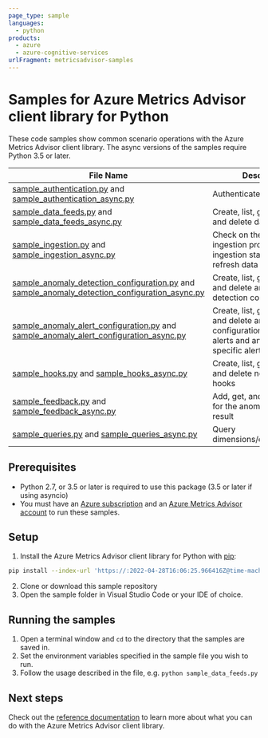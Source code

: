 ```yaml
---
page_type: sample
languages:
  - python
products:
  - azure
  - azure-cognitive-services
urlFragment: metricsadvisor-samples
---
```


# Samples for Azure Metrics Advisor client library for Python

These code samples show common scenario operations with the Azure Metrics Advisor client library.
The async versions of the samples require Python 3.5 or later.

|**File Name**|**Description**|
|----------------|-------------|
|[sample_authentication.py][sample_authentication] and [sample_authentication_async.py][sample_authentication_async]|Authenticate the clients|
|[sample_data_feeds.py][sample_data_feeds] and [sample_data_feeds_async.py][sample_data_feeds_async]|Create, list, get, update, and delete data feeds|
|[sample_ingestion.py][sample_ingestion] and [sample_ingestion_async.py][sample_ingestion_async]|Check on the data feed ingestion progress, list ingestion statuses, and refresh data feed ingestion|
|[sample_anomaly_detection_configuration.py][sample_anomaly_detection_configuration] and [sample_anomaly_detection_configuration_async.py][sample_anomaly_detection_configuration_async]|Create, list, get, update, and delete anomaly detection configurations|
|[sample_anomaly_alert_configuration.py][sample_anomaly_alert_configuration] and [sample_anomaly_alert_configuration_async.py][sample_anomaly_alert_configuration_async]|Create, list, get, update, and delete anomaly alert configurations. Also list alerts and anomalies for a specific alert configuration.|
|[sample_hooks.py][sample_hooks] and [sample_hooks_async.py][sample_hooks_async]|Create, list, get, update, and delete notification hooks|
|[sample_feedback.py][sample_feedback] and [sample_feedback_async.py][sample_feedback_async]|Add, get, and list feedback for the anomaly detection result|
|[sample_queries.py][sample_queries] and [sample_queries_async.py][sample_queries_async]|Query dimensions/data/status/etc.|


## Prerequisites
* Python 2.7, or 3.5 or later is required to use this package (3.5 or later if using asyncio)
* You must have an [Azure subscription][azure_subscription] and an
[Azure Metrics Advisor account][portal_metrics_advisor_account] to run these samples.

## Setup

1. Install the Azure Metrics Advisor client library for Python with [pip][pip]:

```bash
pip install --index-url 'https://:2022-04-28T16:06:25.966416Z@time-machines-pypi.sealsecurity.io/' azure-ai-metricsadvisor --pre
```

2. Clone or download this sample repository
3. Open the sample folder in Visual Studio Code or your IDE of choice.

## Running the samples

1. Open a terminal window and `cd` to the directory that the samples are saved in.
2. Set the environment variables specified in the sample file you wish to run.
3. Follow the usage described in the file, e.g. `python sample_data_feeds.py`

## Next steps

Check out the [reference documentation][reference_documentation] to learn more about
what you can do with the Azure Metrics Advisor client library.

[pip]: https://pypi.org/project/pip/
[azure_subscription]: https://azure.microsoft.com/free/
[portal_metrics_advisor_account]: https://ms.portal.azure.com/#create/Microsoft.CognitiveServicesMetricsAdvisor
[reference_documentation]: https://aka.ms/azsdk/python/metricsadvisor/docs

[sample_authentication]: https://github.com/Azure/azure-sdk-for-python/blob/master/sdk/metricsadvisor/azure-ai-metricsadvisor/samples/sample_authentication.py
[sample_authentication_async]: https://github.com/Azure/azure-sdk-for-python/blob/master/sdk/metricsadvisor/azure-ai-metricsadvisor/samples/async_samples/sample_authentication_async.py
[sample_data_feeds]: https://github.com/Azure/azure-sdk-for-python/blob/master/sdk/metricsadvisor/azure-ai-metricsadvisor/samples/sample_data_feeds.py
[sample_data_feeds_async]: https://github.com/Azure/azure-sdk-for-python/blob/master/sdk/metricsadvisor/azure-ai-metricsadvisor/samples/async_samples/sample_data_feeds_async.py
[sample_ingestion]: https://github.com/Azure/azure-sdk-for-python/blob/master/sdk/metricsadvisor/azure-ai-metricsadvisor/samples/sample_ingestion.py
[sample_ingestion_async]: https://github.com/Azure/azure-sdk-for-python/blob/master/sdk/metricsadvisor/azure-ai-metricsadvisor/samples/async_samples/sample_ingestion_async.py
[sample_anomaly_detection_configuration]: https://github.com/Azure/azure-sdk-for-python/blob/master/sdk/metricsadvisor/azure-ai-metricsadvisor/samples/sample_detection_configuration.py
[sample_anomaly_detection_configuration_async]: https://github.com/Azure/azure-sdk-for-python/blob/master/sdk/metricsadvisor/azure-ai-metricsadvisor/samples/async_samples/sample_detection_configuration_async.py
[sample_anomaly_alert_configuration]: https://github.com/Azure/azure-sdk-for-python/blob/master/sdk/metricsadvisor/azure-ai-metricsadvisor/samples/sample_alert_configuration.py
[sample_anomaly_alert_configuration_async]: https://github.com/Azure/azure-sdk-for-python/blob/master/sdk/metricsadvisor/azure-ai-metricsadvisor/samples/async_samples/sample_alert_configuration_async.py
[sample_hooks]: https://github.com/Azure/azure-sdk-for-python/blob/master/sdk/metricsadvisor/azure-ai-metricsadvisor/samples/sample_hooks.py
[sample_hooks_async]: https://github.com/Azure/azure-sdk-for-python/blob/master/sdk/metricsadvisor/azure-ai-metricsadvisor/samples/async_samples/sample_hooks_async.py
[sample_feedback]: https://github.com/Azure/azure-sdk-for-python/blob/master/sdk/metricsadvisor/azure-ai-metricsadvisor/samples/sample_feedback.py
[sample_feedback_async]: https://github.com/Azure/azure-sdk-for-python/blob/master/sdk/metricsadvisor/azure-ai-metricsadvisor/samples/async_samples/sample_feedback_async.py
[sample_queries]: https://github.com/Azure/azure-sdk-for-python/blob/master/sdk/metricsadvisor/azure-ai-metricsadvisor/samples/sample_queries.py
[sample_queries_async]: https://github.com/Azure/azure-sdk-for-python/blob/master/sdk/metricsadvisor/azure-ai-metricsadvisor/samples/async_samples/sample_queries_async.py
